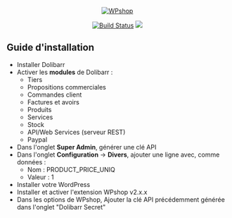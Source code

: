 <p align="center"><a href="https://www.wpshop.fr"><img src="https://www.eoxia.com/wp-content/uploads/2018/11/logo-final-max.png" alt="WPshop"></a></p>

<p align="center">
  <a href="https://travis-ci.org/Eoxia/wpshop"><img src="https://travis-ci.org/Eoxia/wpshop.svg?branch=2.0.0" alt="Build Status"></a>
  <a href="https://scrutinizer-ci.com/g/Eoxia/wpshop/?branch=2.0.0"><img src="https://scrutinizer-ci.com/g/Eoxia/wpshop/badges/quality-score.png?b=2.0.0" /></a>
</p>

## Guide d'installation
- Installer Dolibarr
- Activer les **modules** de Dolibarr :
	-  Tiers
	- Propositions commerciales
	- Commandes client
	-  Factures et avoirs
	- Produits
	- Services
	- Stock
	- API/Web Services (serveur REST)
	- Paypal
- Dans l'onglet **Super Admin**, générer une clé API
- Dans l'onglet **Configuration** -> **Divers**, ajouter une ligne avec, comme données :
	- Nom : PRODUCT_PRICE_UNIQ
	- Valeur : 1
- Installer votre WordPress
- Installer et activer l'extension WPshop v2.x.x
- Dans les options de WPshop, Ajouter la clé API précédemment générée dans l'onglet "Dolibarr Secret"
